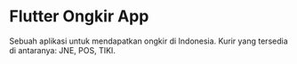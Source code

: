 # Flutter Ongkir App

Sebuah aplikasi untuk mendapatkan ongkir di Indonesia. Kurir yang tersedia di antaranya: JNE, POS, TIKI.
